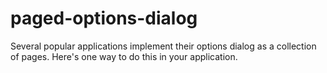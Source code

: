 paged-options-dialog
====================

Several popular applications implement their options dialog as a collection of pages. Here's one way to do this in your application.
